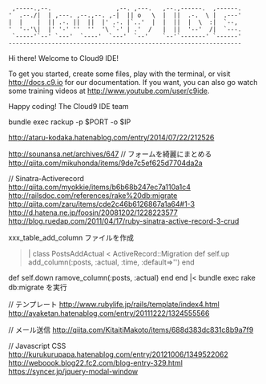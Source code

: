 
     ,-----.,--.                  ,--. ,---.   ,--.,------.  ,------.
    '  .--./|  | ,---. ,--.,--. ,-|  || o   \  |  ||  .-.  \ |  .---'
    |  |    |  || .-. ||  ||  |' .-. |`..'  |  |  ||  |  \  :|  `--, 
    '  '--'\|  |' '-' ''  ''  '\ `-' | .'  /   |  ||  '--'  /|  `---.
     `-----'`--' `---'  `----'  `---'  `--'    `--'`-------' `------'
    ----------------------------------------------------------------- 


Hi there! Welcome to Cloud9 IDE!

To get you started, create some files, play with the terminal,
or visit http://docs.c9.io for our documentation.
If you want, you can also go watch some training videos at
http://www.youtube.com/user/c9ide.

Happy coding!
The Cloud9 IDE team

bundle exec rackup -p $PORT -o $IP

http://ataru-kodaka.hatenablog.com/entry/2014/07/22/212526

http://sounansa.net/archives/647
// フォームを綺麗にまとめる
http://qiita.com/mikuhonda/items/9de7c5ef625d7704da2a

// Sinatra-Activerecord
http://qiita.com/myokkie/items/b6b68b247ec7a110a1c4
http://railsdoc.com/references/rake%20db:migrate
http://qiita.com/zaru/items/cde2c46b6126867a1a64#1-3
http://d.hatena.ne.jp/foosin/20081202/1228223577
http://blog.ruedap.com/2011/04/17/ruby-sinatra-active-record-3-crud

xxx_table_add_column ファイルを作成
>|
class PostsAddActual < ActiveRecord::Migration
  def self.up
      add_column(:posts, :actual, :time, :default=>'')
  end

  def self.down
      ramove_column(:posts, :actual)
  end
end
|<
bundle exec rake db:migrate を実行

// テンプレート
http://www.rubylife.jp/rails/template/index4.html
http://ayaketan.hatenablog.com/entry/20111222/1324555566

// メール送信
http://qiita.com/KitaitiMakoto/items/688d383dc831c8b9a7f9

// Javascript CSS
http://kurukurupapa.hatenablog.com/entry/20121006/1349522062
http://weboook.blog22.fc2.com/blog-entry-329.html
https://syncer.jp/jquery-modal-window
